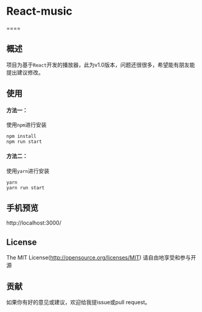 # React-music
====

## 概述

项目为基于`React`开发的播放器，此为v1.0版本，问题还很很多，希望能有朋友能提出建议修改。

## 使用

#### 方法一：
使用`npm`进行安装
```
npm install
npm run start
```

#### 方法二：
使用`yarn`进行安装
```
yarn
yarn run start
```

## 手机预览

http://localhost:3000/

## License
The MIT License(http://opensource.org/licenses/MIT)
请自由地享受和参与开源

## 贡献

如果你有好的意见或建议，欢迎给我提issue或pull request。
